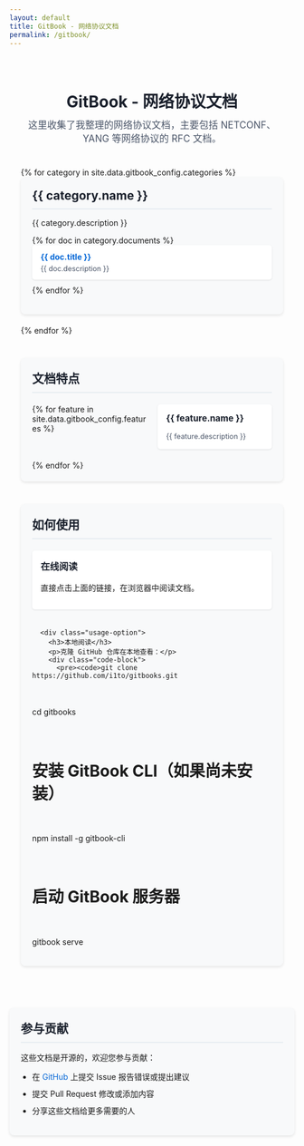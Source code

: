 ```yaml
---
layout: default
title: GitBook - 网络协议文档
permalink: /gitbook/
---
```


<div class="gitbook-index">
  <div class="gitbook-header">
    <h1>GitBook - 网络协议文档</h1>
    <p class="description">这里收集了我整理的网络协议文档，主要包括 NETCONF、YANG 等网络协议的 RFC 文档。</p>
  </div>

  <div class="gitbook-categories">
    {% for category in site.data.gitbook_config.categories %}
      <div class="category">
        <h2>{{ category.name }}</h2>
        <p>{{ category.description }}</p>
        <ul class="document-list">
          {% for doc in category.documents %}
            <li>
              <a href="{{ site.baseurl }}/gitbook/{{ doc.path }}" class="document-link">
                <span class="document-title">{{ doc.title }}</span>
                <span class="document-description">{{ doc.description }}</span>
              </a>
            </li>
          {% endfor %}
        </ul>
      </div>
    {% endfor %}
  </div>

  <div class="gitbook-features">
    <h2>文档特点</h2>
    <div class="features-grid">
      {% for feature in site.data.gitbook_config.features %}
        <div class="feature">
          <h3>{{ feature.name }}</h3>
          <p>{{ feature.description }}</p>
        </div>
      {% endfor %}
    </div>
  </div>

  <div class="gitbook-usage">
    <h2>如何使用</h2>
    <div class="usage-options">
      <div class="usage-option">
        <h3>在线阅读</h3>
        <p>直接点击上面的链接，在浏览器中阅读文档。</p>
      </div>

      <div class="usage-option">
        <h3>本地阅读</h3>
        <p>克隆 GitHub 仓库在本地查看：</p>
        <div class="code-block">
          <pre><code>git clone https://github.com/i1to/gitbooks.git
cd gitbooks
# 安装 GitBook CLI（如果尚未安装）
npm install -g gitbook-cli
# 启动 GitBook 服务器
gitbook serve</code></pre>
        </div>
      </div>
    </div>
  </div>

  <div class="gitbook-contribute">
    <h2>参与贡献</h2>
    <p>这些文档是开源的，欢迎您参与贡献：</p>
    <ul>
      <li>在 <a href="{{ site.data.gitbook_config.info.github_repo }}" target="_blank">GitHub</a> 上提交 Issue 报告错误或提出建议</li>
      <li>提交 Pull Request 修改或添加内容</li>
      <li>分享这些文档给更多需要的人</li>
    </ul>
  </div>
</div>

<style>
  .gitbook-index {
    max-width: 900px;
    margin: 0 auto;
    padding: 20px;
    font-family: -apple-system, BlinkMacSystemFont, "Segoe UI", Roboto, Helvetica, Arial, sans-serif;
  }

  .gitbook-header {
    text-align: center;
    margin-bottom: 40px;
  }

  .gitbook-header h1 {
    margin-bottom: 10px;
    color: #1a202c;
  }

  .gitbook-header .description {
    font-size: 1.2em;
    color: #4a5568;
    max-width: 700px;
    margin: 0 auto;
  }

  .gitbook-categories {
    margin-bottom: 40px;
  }

  .category {
    background-color: #f8f9fa;
    border-radius: 8px;
    padding: 20px;
    margin-bottom: 20px;
    box-shadow: 0 2px 5px rgba(0,0,0,0.1);
  }

  .category h2 {
    margin-top: 0;
    color: #1a202c;
    border-bottom: 2px solid #e6ecf1;
    padding-bottom: 10px;
    margin-bottom: 15px;
  }

  .document-list {
    list-style-type: none;
    padding-left: 0;
  }

  .document-link {
    display: block;
    padding: 12px 15px;
    margin-bottom: 10px;
    background-color: #fff;
    border-radius: 5px;
    box-shadow: 0 1px 3px rgba(0,0,0,0.1);
    color: #1a202c;
    text-decoration: none;
    transition: all 0.2s ease;
  }

  .document-link:hover {
    transform: translateY(-2px);
    box-shadow: 0 4px 6px rgba(0,0,0,0.1);
    text-decoration: none;
  }

  .document-title {
    display: block;
    font-weight: bold;
    margin-bottom: 5px;
    color: #0366d6;
  }

  .document-description {
    display: block;
    font-size: 0.9em;
    color: #4a5568;
  }

  .gitbook-features {
    background-color: #f8f9fa;
    border-radius: 8px;
    padding: 20px;
    margin-bottom: 40px;
    box-shadow: 0 2px 5px rgba(0,0,0,0.1);
  }

  .gitbook-features h2 {
    margin-top: 0;
    color: #1a202c;
    border-bottom: 2px solid #e6ecf1;
    padding-bottom: 10px;
    margin-bottom: 20px;
  }

  .features-grid {
    display: grid;
    grid-template-columns: repeat(auto-fill, minmax(200px, 1fr));
    gap: 20px;
  }

  .feature {
    background-color: #fff;
    border-radius: 5px;
    padding: 15px;
    box-shadow: 0 1px 3px rgba(0,0,0,0.1);
  }

  .feature h3 {
    margin-top: 0;
    color: #1a202c;
    font-size: 1.1em;
  }

  .feature p {
    margin-bottom: 0;
    color: #4a5568;
    font-size: 0.9em;
  }

  .gitbook-usage {
    background-color: #f8f9fa;
    border-radius: 8px;
    padding: 20px;
    margin-bottom: 40px;
    box-shadow: 0 2px 5px rgba(0,0,0,0.1);
  }

  .gitbook-usage h2 {
    margin-top: 0;
    color: #1a202c;
    border-bottom: 2px solid #e6ecf1;
    padding-bottom: 10px;
    margin-bottom: 20px;
  }

  .usage-options {
    display: grid;
    grid-template-columns: repeat(auto-fill, minmax(300px, 1fr));
    gap: 20px;
  }

  .usage-option {
    background-color: #fff;
    border-radius: 5px;
    padding: 15px;
    box-shadow: 0 1px 3px rgba(0,0,0,0.1);
  }

  .usage-option h3 {
    margin-top: 0;
    color: #1a202c;
  }

  .code-block {
    background-color: #272822;
    border-radius: 5px;
    padding: 15px;
    overflow-x: auto;
  }

  .code-block pre {
    margin: 0;
  }

  .code-block code {
    color: #f8f8f2;
    font-family: "SFMono-Regular", Consolas, "Liberation Mono", Menlo, monospace;
    font-size: 14px;
  }

  .gitbook-contribute {
    background-color: #f8f9fa;
    border-radius: 8px;
    padding: 20px;
    box-shadow: 0 2px 5px rgba(0,0,0,0.1);
  }

  .gitbook-contribute h2 {
    margin-top: 0;
    color: #1a202c;
    border-bottom: 2px solid #e6ecf1;
    padding-bottom: 10px;
    margin-bottom: 15px;
  }

  .gitbook-contribute ul {
    padding-left: 20px;
  }

  .gitbook-contribute li {
    margin-bottom: 10px;
  }

  .gitbook-contribute a {
    color: #0366d6;
    text-decoration: none;
  }

  .gitbook-contribute a:hover {
    text-decoration: underline;
  }

  @media (max-width: 768px) {
    .features-grid, .usage-options {
      grid-template-columns: 1fr;
    }
  }
</style>
